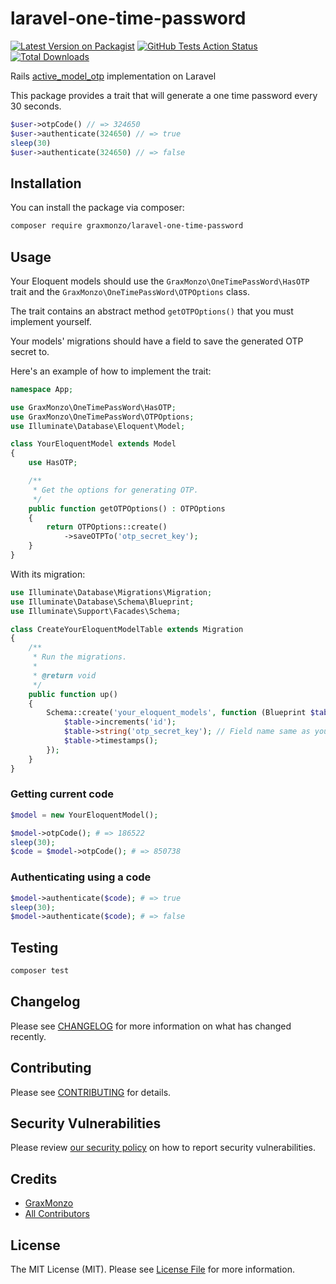 # laravel-one-time-password

[![Latest Version on Packagist](https://img.shields.io/packagist/v/graxmonzo/laravel-one-time-password.svg?style=flat-square)](https://packagist.org/packages/graxmonzo/laravel-one-time-password)
[![GitHub Tests Action Status](https://img.shields.io/github/workflow/status/graxmonzo/laravel-one-time-password/run-tests?label=tests)](https://github.com/graxmonzo/laravel-one-time-password/actions?query=workflow%3ATests+branch%3Amaster)
[![Total Downloads](https://img.shields.io/packagist/dt/graxmonzo/laravel-one-time-password.svg?style=flat-square)](https://packagist.org/packages/graxmonzo/laravel-one-time-password)

Rails [active_model_otp](https://github.com/heapsource/active_model_otp/) implementation on Laravel

This package provides a trait that will generate a one time password every 30 seconds.

```php
$user->otpCode() // => 324650
$user->authenticate(324650) // => true
sleep(30)
$user->authenticate(324650) // => false
```

## Installation

You can install the package via composer:

```bash
composer require graxmonzo/laravel-one-time-password
```

## Usage

Your Eloquent models should use the `GraxMonzo\OneTimePassWord\HasOTP` trait and the `GraxMonzo\OneTimePassWord\OTPOptions` class.

The trait contains an abstract method `getOTPOptions()` that you must implement yourself.

Your models' migrations should have a field to save the generated OTP secret to.

Here's an example of how to implement the trait:

```php
namespace App;

use GraxMonzo\OneTimePassWord\HasOTP;
use GraxMonzo\OneTimePassWord\OTPOptions;
use Illuminate\Database\Eloquent\Model;

class YourEloquentModel extends Model
{
    use HasOTP;

    /**
     * Get the options for generating OTP.
     */
    public function getOTPOptions() : OTPOptions
    {
        return OTPOptions::create()
            ->saveOTPTo('otp_secret_key');
    }
}
```

With its migration:

```php
use Illuminate\Database\Migrations\Migration;
use Illuminate\Database\Schema\Blueprint;
use Illuminate\Support\Facades\Schema;

class CreateYourEloquentModelTable extends Migration
{
    /**
     * Run the migrations.
     *
     * @return void
     */
    public function up()
    {
        Schema::create('your_eloquent_models', function (Blueprint $table) {
            $table->increments('id');
            $table->string('otp_secret_key'); // Field name same as your `saveOTPTo`
            $table->timestamps();
        });
    }
}
```

### Getting current code

```php
$model = new YourEloquentModel();

$model->otpCode(); # => 186522
sleep(30);
$code = $model->otpCode(); # => 850738
```

### Authenticating using a code

```php
$model->authenticate($code); # => true
sleep(30);
$model->authenticate($code); # => false
```

## Testing

```bash
composer test
```

## Changelog

Please see [CHANGELOG](CHANGELOG.md) for more information on what has changed recently.

## Contributing

Please see [CONTRIBUTING](.github/CONTRIBUTING.md) for details.

## Security Vulnerabilities

Please review [our security policy](../../security/policy) on how to report security vulnerabilities.

## Credits

-   [GraxMonzo](https://github.com/graxmonzo)
-   [All Contributors](../../contributors)

## License

The MIT License (MIT). Please see [License File](LICENSE.md) for more information.
